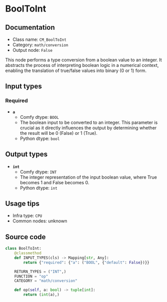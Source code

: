 # BoolToInt
## Documentation
- Class name: `CM_BoolToInt`
- Category: `math/conversion`
- Output node: `False`

This node performs a type conversion from a boolean value to an integer. It abstracts the process of interpreting boolean logic in a numerical context, enabling the translation of true/false values into binary (0 or 1) form.
## Input types
### Required
- **`a`**
    - Comfy dtype: `BOOL`
    - The boolean input to be converted to an integer. This parameter is crucial as it directly influences the output by determining whether the result will be 0 (False) or 1 (True).
    - Python dtype: `bool`
## Output types
- **`int`**
    - Comfy dtype: `INT`
    - The integer representation of the input boolean value, where True becomes 1 and False becomes 0.
    - Python dtype: `int`
## Usage tips
- Infra type: `CPU`
- Common nodes: unknown


## Source code
```python
class BoolToInt:
    @classmethod
    def INPUT_TYPES(cls) -> Mapping[str, Any]:
        return {"required": {"a": ("BOOL", {"default": False})}}

    RETURN_TYPES = ("INT",)
    FUNCTION = "op"
    CATEGORY = "math/conversion"

    def op(self, a: bool) -> tuple[int]:
        return (int(a),)

```
